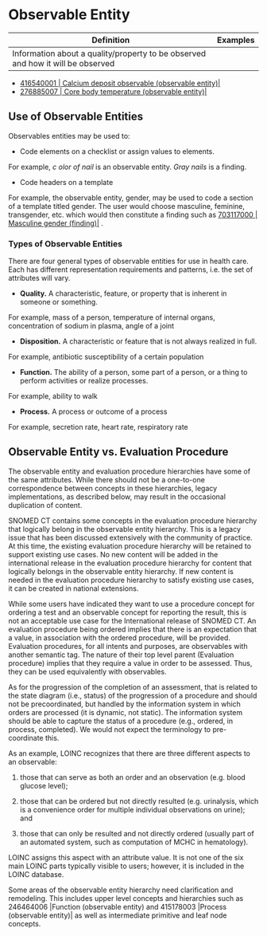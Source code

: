 # Observable Entity

Definition| Examples  
---|---  
Information about a quality/property to be observed and how it will be observed| 

  * [ 416540001 | Calcium deposit observable (observable entity)|](http://snomed.info/id/416540001 "416540001 | Calcium deposit observable \(observable entity\) |")
  * [ 276885007 | Core body temperature (observable entity)|](http://snomed.info/id/276885007 "276885007 | Core body temperature \(observable entity\) |")

  
  
## Use of Observable Entities

Observables entities may be used to:

  * Code elements on a checklist or assign values to elements.

For example, _c_ _olor of nail_ is an observable entity. _Gray nails_ is a finding.

  * Code headers on a template

For example, the observable entity, gender, may be used to code a section of a template titled gender. The user would choose masculine, feminine, transgender, etc. which would then constitute a finding such as [ 703117000 | Masculine gender (finding)|](http://snomed.info/id/703117000 "703117000 | Masculine gender \(finding\) |") .

### Types of Observable Entities

There are four general types of observable entities for use in health care. Each has different representation requirements and patterns, i.e. the set of attributes will vary.

  * **Quality.** A characteristic, feature, or property that is inherent in someone or something.

For example, mass of a person, temperature of internal organs, concentration of sodium in plasma, angle of a joint

  * **Disposition.** A characteristic or feature that is not always realized in full.

For example, antibiotic susceptibility of a certain population

  * **Function.** The ability of a person, some part of a person, or a thing to perform activities or realize processes.

For example, ability to walk

  * **Process.** A process or outcome of a process

For example, secretion rate, heart rate, respiratory rate

## Observable Entity vs. Evaluation Procedure

The observable entity and evaluation procedure hierarchies have some of the same attributes. While there should not be a one-to-one correspondence between concepts in these hierarchies, legacy implementations, as described below, may result in the occasional duplication of content.

SNOMED CT contains some concepts in the evaluation procedure hierarchy that logically belong in the observable entity hierarchy. This is a legacy issue that has been discussed extensively with the community of practice. At this time, the existing evaluation procedure hierarchy will be retained to support existing use cases. No new content will be added in the international release in the evaluation procedure hierarchy for content that logically belongs in the observable entity hierarchy. If new content is needed in the evaluation procedure hierarchy to satisfy existing use cases, it can be created in national extensions.

While some users have indicated they want to use a procedure concept for ordering a test and an observable concept for reporting the result, this is not an acceptable use case for the International release of SNOMED CT. An evaluation procedure being ordered implies that there is an expectation that a value, in association with the ordered procedure, will be provided. Evaluation procedures, for all intents and purposes, are observables with another semantic tag. The nature of their top level parent (Evaluation procedure) implies that they require a value in order to be assessed. Thus, they can be used equivalently with observables.

As for the progression of the completion of an assessment, that is related to the state diagram (i.e., status) of the progression of a procedure and should not be precoordinated, but handled by the information system in which orders are processed (it is dynamic, not static). The information system should be able to capture the status of a procedure (e.g., ordered, in process, completed). We would not expect the terminology to pre-coordinate this.

As an example, LOINC recognizes that there are three different aspects to an observable: 

1) those that can serve as both an order and an observation (e.g. blood glucose level); 

2) those that can be ordered but not directly resulted (e.g. urinalysis, which is a convenience order for multiple individual observations on urine); and 

3) those that can only be resulted and not directly ordered (usually part of an automated system, such as computation of MCHC in hematology). 

LOINC assigns this aspect with an attribute value. It is not one of the six main LOINC parts typically visible to users; however, it is included in the LOINC database.

Some areas of the observable entity hierarchy need clarification and remodeling. This includes upper level concepts and hierarchies such as 246464006 |Function (observable entity) and 415178003 |Process (observable entity)| as well as intermediate primitive and leaf node concepts.
